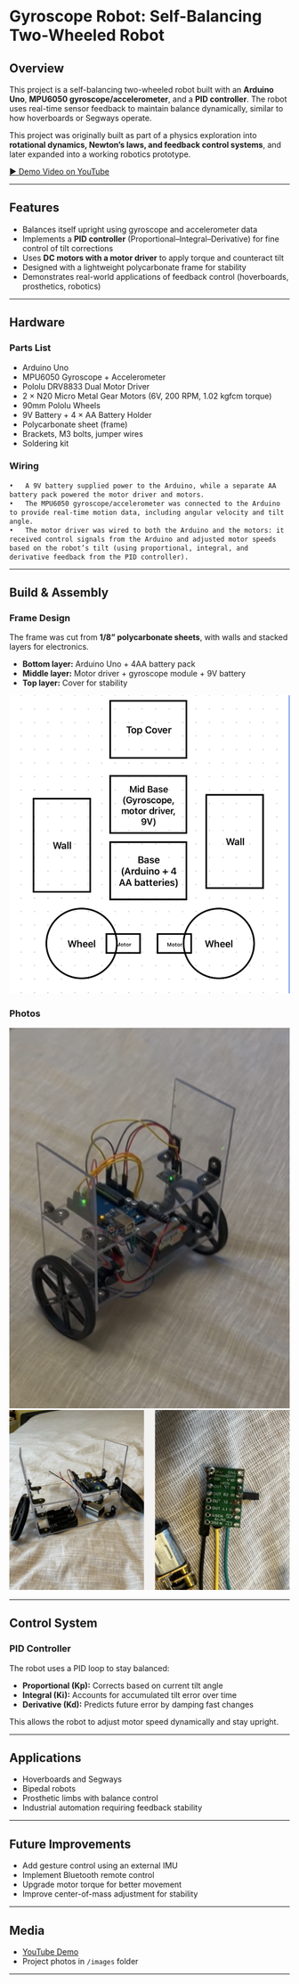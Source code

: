 # Gyroscope Robot: Self-Balancing Two-Wheeled Robot  

## Overview  
This project is a self-balancing two-wheeled robot built with an **Arduino Uno**, **MPU6050 gyroscope/accelerometer**, and a **PID controller**. The robot uses real-time sensor feedback to maintain balance dynamically, similar to how hoverboards or Segways operate.  

This project was originally built as part of a physics exploration into **rotational dynamics, Newton’s laws, and feedback control systems**, and later expanded into a working robotics prototype.  

[▶️ Demo Video on YouTube](https://www.youtube.com/shorts/jFM6bGMcFYE)  

---

## Features  
- Balances itself upright using gyroscope and accelerometer data  
- Implements a **PID controller** (Proportional–Integral–Derivative) for fine control of tilt corrections  
- Uses **DC motors with a motor driver** to apply torque and counteract tilt  
- Designed with a lightweight polycarbonate frame for stability  
- Demonstrates real-world applications of feedback control (hoverboards, prosthetics, robotics)  

---

## Hardware  

### Parts List  
- Arduino Uno  
- MPU6050 Gyroscope + Accelerometer  
- Pololu DRV8833 Dual Motor Driver  
- 2 × N20 Micro Metal Gear Motors (6V, 200 RPM, 1.02 kgfcm torque)  
- 90mm Pololu Wheels  
- 9V Battery + 4 × AA Battery Holder  
- Polycarbonate sheet (frame)  
- Brackets, M3 bolts, jumper wires  
- Soldering kit  

### Wiring  

	•	A 9V battery supplied power to the Arduino, while a separate AA battery pack powered the motor driver and motors.
	•	The MPU6050 gyroscope/accelerometer was connected to the Arduino to provide real-time motion data, including angular velocity and tilt angle.
	•	The motor driver was wired to both the Arduino and the motors: it received control signals from the Arduino and adjusted motor speeds based on the robot’s tilt (using proportional, integral, and derivative feedback from the PID controller).
---

## Build & Assembly  

### Frame Design  
The frame was cut from **1/8” polycarbonate sheets**, with walls and stacked layers for electronics.  
- **Bottom layer:** Arduino Uno + 4AA battery pack  
- **Middle layer:** Motor driver + gyroscope module + 9V battery  
- **Top layer:** Cover for stability  

![Robot Frame](images/frame.png)  

### Photos  
![Finished Robot](images/robot.jpg)  
![Motor Driver & Soldering](images/driver.jpg)  

---

## Control System  

### PID Controller  
The robot uses a PID loop to stay balanced:  
- **Proportional (Kp):** Corrects based on current tilt angle  
- **Integral (Ki):** Accounts for accumulated tilt error over time  
- **Derivative (Kd):** Predicts future error by damping fast changes  

This allows the robot to adjust motor speed dynamically and stay upright.  

---

## Applications  
- Hoverboards and Segways  
- Bipedal robots  
- Prosthetic limbs with balance control  
- Industrial automation requiring feedback stability  

---

## Future Improvements  
- Add gesture control using an external IMU  
- Implement Bluetooth remote control  
- Upgrade motor torque for better movement  
- Improve center-of-mass adjustment for stability  

---

## Media  
- [YouTube Demo](https://www.youtube.com/shorts/jFM6bGMcFYE)  
- Project photos in `/images` folder  

---
